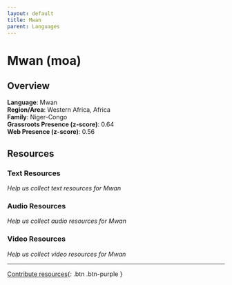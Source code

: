 ```yaml
---
layout: default
title: Mwan
parent: Languages
---
```


# Mwan (moa)

## Overview

**Language**: Mwan  
**Region/Area**: Western Africa, Africa  
**Family**: Niger-Congo  
**Grassroots Presence (z-score)**: 0.64  
**Web Presence (z-score)**: 0.56  

## Resources

### Text Resources
*Help us collect text resources for Mwan*

### Audio Resources
*Help us collect audio resources for Mwan*

### Video Resources
*Help us collect video resources for Mwan*

---

[Contribute resources](https://forms.office.com/e/1SfLJx3u1r){: .btn .btn-purple }
